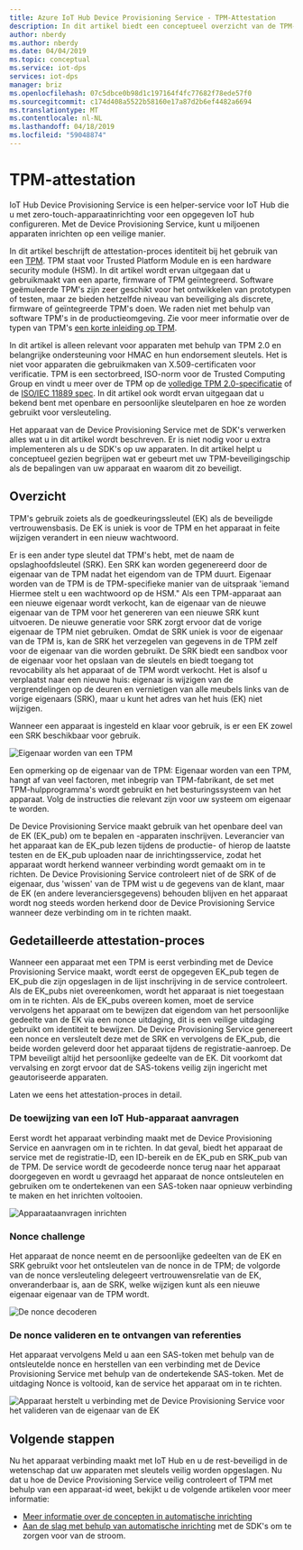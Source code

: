 ```yaml
---
title: Azure IoT Hub Device Provisioning Service - TPM-Attestation
description: In dit artikel biedt een conceptueel overzicht van de TPM-attestation-stroom met behulp van IoT Device Provisioning Service.
author: nberdy
ms.author: nberdy
ms.date: 04/04/2019
ms.topic: conceptual
ms.service: iot-dps
services: iot-dps
manager: briz
ms.openlocfilehash: 07c5dbce0b98d1c197164f4fc77682f78ede57f0
ms.sourcegitcommit: c174d408a5522b58160e17a87d2b6ef4482a6694
ms.translationtype: MT
ms.contentlocale: nl-NL
ms.lasthandoff: 04/18/2019
ms.locfileid: "59048874"
---
```

# <a name="tpm-attestation"></a>TPM-attestation

IoT Hub Device Provisioning Service is een helper-service voor IoT Hub die u met zero-touch-apparaatinrichting voor een opgegeven IoT hub configureren. Met de Device Provisioning Service, kunt u miljoenen apparaten inrichten op een veilige manier.

In dit artikel beschrijft de attestation-proces identiteit bij het gebruik van een [TPM](./concepts-device.md). TPM staat voor Trusted Platform Module en is een hardware security module (HSM). In dit artikel wordt ervan uitgegaan dat u gebruikmaakt van een aparte, firmware of TPM geïntegreerd. Software geëmuleerde TPM's zijn zeer geschikt voor het ontwikkelen van prototypen of testen, maar ze bieden hetzelfde niveau van beveiliging als discrete, firmware of geïntegreerde TPM's doen. We raden niet met behulp van software TPM's in de productieomgeving. Zie voor meer informatie over de typen van TPM's [een korte inleiding op TPM](https://trustedcomputinggroup.org/wp-content/uploads/TPM-2.0-A-Brief-Introduction.pdf).

In dit artikel is alleen relevant voor apparaten met behulp van TPM 2.0 en belangrijke ondersteuning voor HMAC en hun endorsement sleutels. Het is niet voor apparaten die gebruikmaken van X.509-certificaten voor verificatie. TPM is een sectorbreed, ISO-norm voor de Trusted Computing Group en vindt u meer over de TPM op de [volledige TPM 2.0-specificatie](https://trustedcomputinggroup.org/tpm-library-specification/) of de [ISO/IEC 11889 spec](https://www.iso.org/standard/66510.html). In dit artikel ook wordt ervan uitgegaan dat u bekend bent met openbare en persoonlijke sleutelparen en hoe ze worden gebruikt voor versleuteling.

Het apparaat van de Device Provisioning Service met de SDK's verwerken alles wat u in dit artikel wordt beschreven. Er is niet nodig voor u extra implementeren als u de SDK's op uw apparaten. In dit artikel helpt u conceptueel gezien begrijpen wat er gebeurt met uw TPM-beveiligingschip als de bepalingen van uw apparaat en waarom dit zo beveiligt.

## <a name="overview"></a>Overzicht

TPM's gebruik zoiets als de goedkeuringssleutel (EK) als de beveiligde vertrouwensbasis. De EK is uniek is voor de TPM en het apparaat in feite wijzigen verandert in een nieuw wachtwoord.

Er is een ander type sleutel dat TPM's hebt, met de naam de opslaghoofdsleutel (SRK). Een SRK kan worden gegenereerd door de eigenaar van de TPM nadat het eigendom van de TPM duurt. Eigenaar worden van de TPM is de TPM-specifieke manier van de uitspraak 'iemand Hiermee stelt u een wachtwoord op de HSM." Als een TPM-apparaat aan een nieuwe eigenaar wordt verkocht, kan de eigenaar van de nieuwe eigenaar van de TPM voor het genereren van een nieuwe SRK kunt uitvoeren. De nieuwe generatie voor SRK zorgt ervoor dat de vorige eigenaar de TPM niet gebruiken. Omdat de SRK uniek is voor de eigenaar van de TPM is, kan de SRK het verzegelen van gegevens in de TPM zelf voor de eigenaar van die worden gebruikt. De SRK biedt een sandbox voor de eigenaar voor het opslaan van de sleutels en biedt toegang tot revocability als het apparaat of de TPM wordt verkocht. Het is alsof u verplaatst naar een nieuwe huis: eigenaar is wijzigen van de vergrendelingen op de deuren en vernietigen van alle meubels links van de vorige eigenaars (SRK), maar u kunt het adres van het huis (EK) niet wijzigen.

Wanneer een apparaat is ingesteld en klaar voor gebruik, is er een EK zowel een SRK beschikbaar voor gebruik.

![Eigenaar worden van een TPM](./media/concepts-tpm-attestation/tpm-ownership.png)

Een opmerking op de eigenaar van de TPM: Eigenaar worden van een TPM, hangt af van veel factoren, met inbegrip van TPM-fabrikant, de set met TPM-hulpprogramma's wordt gebruikt en het besturingssysteem van het apparaat. Volg de instructies die relevant zijn voor uw systeem om eigenaar te worden.

De Device Provisioning Service maakt gebruik van het openbare deel van de EK (EK_pub) om te bepalen en -apparaten inschrijven. Leverancier van het apparaat kan de EK_pub lezen tijdens de productie- of hierop de laatste testen en de EK_pub uploaden naar de inrichtingsservice, zodat het apparaat wordt herkend wanneer verbinding wordt gemaakt om in te richten. De Device Provisioning Service controleert niet of de SRK of de eigenaar, dus 'wissen' van de TPM wist u de gegevens van de klant, maar de EK (en andere leveranciersgegevens) behouden blijven en het apparaat wordt nog steeds worden herkend door de Device Provisioning Service wanneer deze verbinding om in te richten maakt.

## <a name="detailed-attestation-process"></a>Gedetailleerde attestation-proces

Wanneer een apparaat met een TPM is eerst verbinding met de Device Provisioning Service maakt, wordt eerst de opgegeven EK_pub tegen de EK_pub die zijn opgeslagen in de lijst inschrijving in de service controleert. Als de EK_pubs niet overeenkomen, wordt het apparaat is niet toegestaan om in te richten. Als de EK_pubs overeen komen, moet de service vervolgens het apparaat om te bewijzen dat eigendom van het persoonlijke gedeelte van de EK via een nonce uitdaging, dit is een veilige uitdaging gebruikt om identiteit te bewijzen. De Device Provisioning Service genereert een nonce en versleutelt deze met de SRK en vervolgens de EK_pub, die beide worden geleverd door het apparaat tijdens de registratie-aanroep. De TPM beveiligt altijd het persoonlijke gedeelte van de EK. Dit voorkomt dat vervalsing en zorgt ervoor dat de SAS-tokens veilig zijn ingericht met geautoriseerde apparaten.

Laten we eens het attestation-proces in detail.

### <a name="device-requests-an-iot-hub-assignment"></a>De toewijzing van een IoT Hub-apparaat aanvragen

Eerst wordt het apparaat verbinding maakt met de Device Provisioning Service en aanvragen om in te richten. In dat geval, biedt het apparaat de service met de registratie-ID, een ID-bereik en de EK_pub en SRK_pub van de TPM. De service wordt de gecodeerde nonce terug naar het apparaat doorgegeven en wordt u gevraagd het apparaat de nonce ontsleutelen en gebruiken om te ondertekenen van een SAS-token naar opnieuw verbinding te maken en het inrichten voltooien.

![Apparaataanvragen inrichten](./media/concepts-tpm-attestation/step-one-request-provisioning.png)

### <a name="nonce-challenge"></a>Nonce challenge

Het apparaat de nonce neemt en de persoonlijke gedeelten van de EK en SRK gebruikt voor het ontsleutelen van de nonce in de TPM; de volgorde van de nonce versleuteling delegeert vertrouwensrelatie van de EK, onveranderbaar is, aan de SRK, welke wijzigen kunt als een nieuwe eigenaar eigenaar van de TPM wordt.

![De nonce decoderen](./media/concepts-tpm-attestation/step-two-nonce.png)

### <a name="validate-the-nonce-and-receive-credentials"></a>De nonce valideren en te ontvangen van referenties

Het apparaat vervolgens Meld u aan een SAS-token met behulp van de ontsleutelde nonce en herstellen van een verbinding met de Device Provisioning Service met behulp van de ondertekende SAS-token. Met de uitdaging Nonce is voltooid, kan de service het apparaat om in te richten.

![Apparaat herstelt u verbinding met de Device Provisioning Service voor het valideren van de eigenaar van de EK](./media/concepts-tpm-attestation/step-three-validation.png)

## <a name="next-steps"></a>Volgende stappen

Nu het apparaat verbinding maakt met IoT Hub en u de rest-beveiligd in de wetenschap dat uw apparaten met sleutels veilig worden opgeslagen. Nu dat u hoe de Device Provisioning Service veilig controleert of TPM met behulp van een apparaat-id weet, bekijkt u de volgende artikelen voor meer informatie:

* [Meer informatie over de concepten in automatische inrichting](./concepts-auto-provisioning.md)
* [Aan de slag met behulp van automatische inrichting](./quick-setup-auto-provision.md) met de SDK's om te zorgen voor van de stroom.
